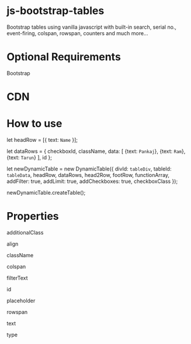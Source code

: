 # js-bootstrap-tables

Bootstrap tables using vanilla javascript with built-in search, serial no., event-firing, colspan, rowspan, counters and much more...

# Optional Requirements

Bootstrap

# CDN

<script src="https://cdn.jsdelivr.net/gh/TaxHeal-in/js-bootstrap-tables@0.2.4/html.js"></script>
<script src="https://cdn.jsdelivr.net/gh/TaxHeal-in/js-bootstrap-tables@0.2.4/table.js"></script>

# How to use

let headRow = [{ text: `Name` }];

let dataRows = {
checkboxId,
className,
data: [
{text: `Pankaj`},
{text: `Ram`},
{text: `Tarun`}
],
id
};

let newDynamicTable = new DynamicTable({
divId: `tableDiv`,
tableId: `tableData`,
headRow,
dataRows,
head2Row,
footRow,
functionArray,
addFilter: true,
addLimit: true,
addCheckboxes: true,
checkboxClass
});

newDynamicTable.createTable();

# Properties

additionalClass

align

className

colspan

filterText

id

placeholder

rowspan

text

type
